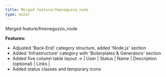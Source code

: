 ```yaml
---
title: Merged feature/fmeneguzzo_node
type: minor
---
```


Merged feature/fmeneguzzo_node

**Features:**

* Adjusted 'Back-End' category structure, added 'Node.js' section
* Added 'Infrastructure' category with 'Boilerplates & Generators' section
* Added five column table layout -> &#124; User &#124; Status &#124; Name &#124; Description (optional) &#124; Links &#124;
* Added status classes and temporary icons
